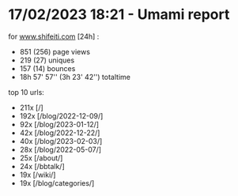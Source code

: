 # 17/02/2023 18:21 - Umami report
for www.shifeiti.com [24h] :

 - 851 (256) page views
 - 219 (27) uniques
 - 157 (14) bounces
 - 18h 57' 57'' (3h 23' 42'') totaltime


top 10 urls:
 - 211x [/]
 - 192x [/blog/2022-12-09/]
 - 92x [/blog/2023-01-12/]
 - 42x [/blog/2022-12-22/]
 - 40x [/blog/2023-02-03/]
 - 28x [/blog/2022-05-07/]
 - 25x [/about/]
 - 24x [/bbtalk/]
 - 19x [/wiki/]
 - 19x [/blog/categories/]



